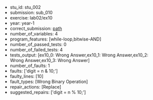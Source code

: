 - stu_id: stu_002	       
- submission: sub_010
- exercise: lab02/ex10
- year: year-1
- correct_submission: [path](https://github.com/pmorvalho/C-Pack-IPAs/blob/main/correct_submissions/year-1/lab02/ex10/ex10-stu_002-sub_011)
- number_of_variables: 4
- program_features: [while-loop,bitwise-AND] 
- number_of_passed_tests: 0
- number_of_failed_tests: 4
- tests_output: [ex10_0: Wrong Answer,ex10_1: Wrong Answer,ex10_2: Wrong Answer,ex10_3: Wrong Answer]
- number_of_faults: 1
- faults: ['digit = n & 10;']
- faulty_lines: [10]
- fault_types: [Wrong Binary Operation]
- repair_actions: [Replace] 
- suggested_repairs: ['digit = n % 10;']
